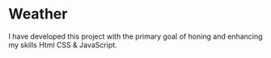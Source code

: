 # Weather
I have developed this project with the primary goal of honing and enhancing my skills Html CSS &amp; JavaScript.
